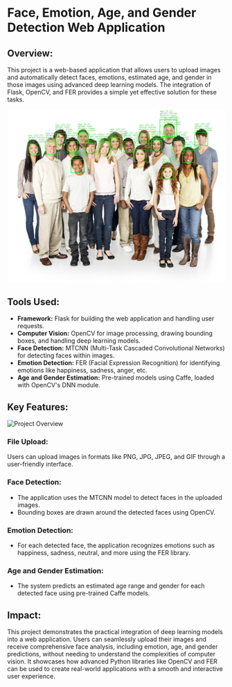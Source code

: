# Face, Emotion, Age, and Gender Detection Web Application

## Overview:
This project is a web-based application that allows users to upload images and automatically detect faces, emotions, estimated age, and gender in those images using advanced deep learning models. The integration of Flask, OpenCV, and FER provides a simple yet effective solution for these tasks.

![Project Overview](uploads/result_1.jpg)

## Tools Used:

- **Framework:** Flask for building the web application and handling user requests.
- **Computer Vision:** OpenCV for image processing, drawing bounding boxes, and handling deep learning models.
- **Face Detection:** MTCNN (Multi-Task Cascaded Convolutional Networks) for detecting faces within images.
- **Emotion Detection:** FER (Facial Expression Recognition) for identifying emotions like happiness, sadness, anger, etc.
- **Age and Gender Estimation:** Pre-trained models using Caffe, loaded with OpenCV's DNN module.

## Key Features:

![Project Overview](uploads/overview.jpg)

### **File Upload:**
Users can upload images in formats like PNG, JPG, JPEG, and GIF through a user-friendly interface.

### **Face Detection:**
- The application uses the MTCNN model to detect faces in the uploaded images.
- Bounding boxes are drawn around the detected faces using OpenCV.

### **Emotion Detection:**
- For each detected face, the application recognizes emotions such as happiness, sadness, neutral, and more using the FER library.
  
### **Age and Gender Estimation:**
- The system predicts an estimated age range and gender for each detected face using pre-trained Caffe models.


## Impact:

This project demonstrates the practical integration of deep learning models into a web application. Users can seamlessly upload their images and receive comprehensive face analysis, including emotion, age, and gender predictions, without needing to understand the complexities of computer vision. It showcases how advanced Python libraries like OpenCV and FER can be used to create real-world applications with a smooth and interactive user experience.